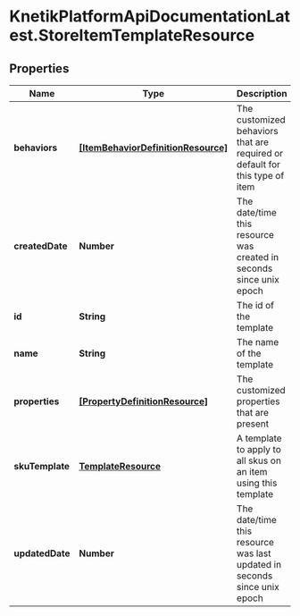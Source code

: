 # KnetikPlatformApiDocumentationLatest.StoreItemTemplateResource

## Properties
Name | Type | Description | Notes
------------ | ------------- | ------------- | -------------
**behaviors** | [**[ItemBehaviorDefinitionResource]**](ItemBehaviorDefinitionResource.md) | The customized behaviors that are required or default for this type of item | [optional] 
**createdDate** | **Number** | The date/time this resource was created in seconds since unix epoch | [optional] 
**id** | **String** | The id of the template | [optional] 
**name** | **String** | The name of the template | 
**properties** | [**[PropertyDefinitionResource]**](PropertyDefinitionResource.md) | The customized properties that are present | [optional] 
**skuTemplate** | [**TemplateResource**](TemplateResource.md) | A template to apply to all skus on an item using this template | [optional] 
**updatedDate** | **Number** | The date/time this resource was last updated in seconds since unix epoch | [optional] 


